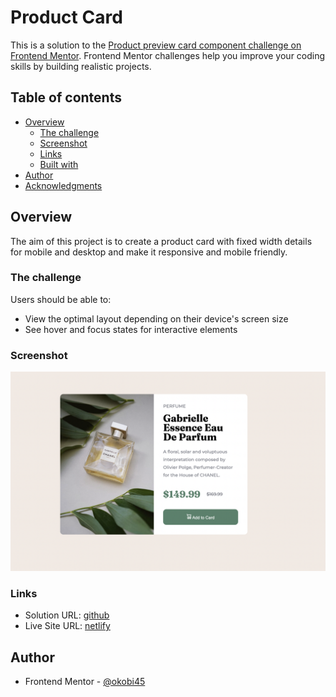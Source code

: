 # Product Card

This is a solution to the [Product preview card component challenge on Frontend Mentor](https://www.frontendmentor.io/challenges/product-preview-card-component-GO7UmttRfa). Frontend Mentor challenges help you improve your coding skills by building realistic projects. 

## Table of contents

- [Overview](#overview)
  - [The challenge](#the-challenge)
  - [Screenshot](#screenshot)
  - [Links](#links)
  - [Built with](#built-with)
- [Author](#author)
- [Acknowledgments](#acknowledgments)


## Overview

The aim of this project is to create a product card with fixed width details for mobile and desktop 
and make it responsive and mobile friendly.

### The challenge

Users should be able to:

- View the optimal layout depending on their device's screen size
- See hover and focus states for interactive elements

### Screenshot

![](/images/screenshot.jpg)


### Links

- Solution URL: [github](https://github.com/okobi45/product-card)
- Live Site URL: [netlify](https://heroic-llama-d8e1b6.netlify.app/)

## Author

- Frontend Mentor - [@okobi45](https://www.frontendmentor.io/profile/okobi45)

